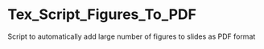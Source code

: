 # Tex_Script_Figures_To_PDF
 Script to automatically add large number of figures to slides as PDF format
